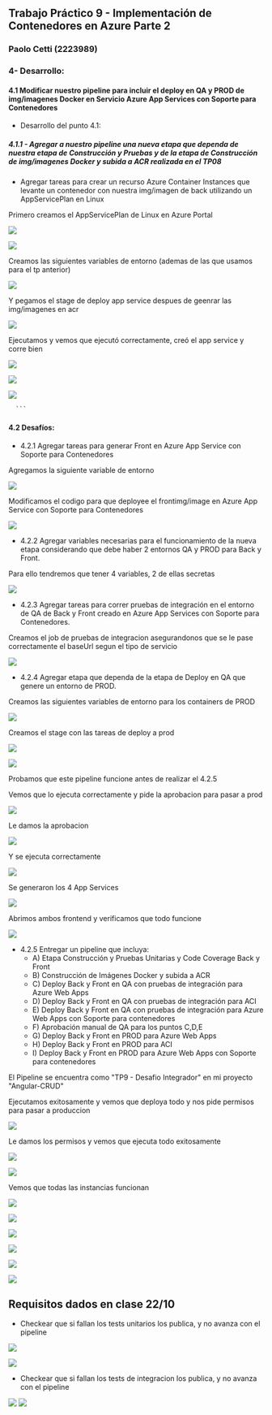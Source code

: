 ## Trabajo Práctico 9 - Implementación de Contenedores en Azure Parte 2

### Paolo Cetti (2223989)

### 4- Desarrollo:

#### 4.1 Modificar nuestro pipeline para incluir el deploy en QA y PROD de img/imagenes Docker en Servicio Azure App Services con Soporte para Contenedores
- Desarrollo del punto 4.1: 
	
##### 4.1.1 - Agregar a nuestro pipeline una nueva etapa que dependa de nuestra etapa de Construcción y Pruebas y de la etapa de Construcción de img/imagenes Docker y subida a ACR realizada en el TP08
  	    
- Agregar tareas para crear un recurso Azure Container Instances que levante un contenedor con nuestra img/imagen de back utilizando un AppServicePlan en Linux

Primero creamos el AppServicePlan de Linux en Azure Portal

![](img/image.png)

![](img/image-1.png)

Creamos las siguientes variables de entorno (ademas de las que usamos para el tp anterior)

![](img/image-2.png)

Y pegamos el stage de deploy app service despues de geenrar las img/imagenes en acr

![](img/image-3.png)

Ejecutamos y vemos que ejecutó correctamente, creó el app service y corre bien

![](img/image-4.png)

![](img/image-5.png)

![](img/image-6.png)

	
  	  ```
  	     
#### 4.2 Desafíos:
- 4.2.1 Agregar tareas para generar Front en Azure App Service con Soporte para Contenedores

Agregamos la siguiente variable de entorno

![](img/image-7.png)

Modificamos el codigo para que deployee el frontimg/image en Azure App Service con Soporte para Contenedores

![](img/image-8.png)

- 4.2.2 Agregar variables necesarias para el funcionamiento de la nueva etapa considerando que debe haber 2 entornos QA y PROD para Back y Front.

Para ello tendremos que tener 4 variables, 2 de ellas secretas

![](img/image-9.png)

- 4.2.3 Agregar tareas para correr pruebas de integración en el entorno de QA de Back y Front creado en Azure App Services con Soporte para Contenedores. 

Creamos el job de pruebas de integracion asegurandonos que se le pase correctamente el baseUrl segun el tipo de servicio

![](img/image-10.png)

- 4.2.4 Agregar etapa que dependa de la etapa de Deploy en QA que genere un entorno de PROD.

Creamos las siguientes variables de entorno para los containers de PROD

![](img/image-11.png)

Creamos el stage con las tareas de deploy a prod

![](img/image-12.png)

![](img/image-13.png)

Probamos que este pipeline funcione antes de realizar el 4.2.5

Vemos que lo ejecuta correctamente y pide la aprobacion para pasar a prod

![](img/image-14.png)

Le damos la aprobacion

![](img/image-15.png)

Y se ejecuta correctamente

![](img/image-16.png)

Se generaron los 4 App Services

![](img/image-17.png)

Abrimos ambos frontend y verificamos que todo funcione

![](img/image-18.png)

- 4.2.5 Entregar un pipeline que incluya:
  - A) Etapa Construcción y Pruebas Unitarias y Code Coverage Back y Front
  - B) Construcción de Imágenes Docker y subida a ACR
  - C) Deploy Back y Front en QA con pruebas de integración para Azure Web Apps
  - D) Deploy Back y Front en QA con pruebas de integración para ACI
  - E) Deploy Back y Front en QA con pruebas de integración para Azure Web Apps con Soporte para contenedores
  - F) Aprobación manual de QA para los puntos C,D,E
  - G) Deploy Back y Front en PROD para Azure Web Apps
  - H) Deploy Back y Front en PROD para ACI
  - I) Deploy Back y Front en PROD para Azure Web Apps con Soporte para contenedores

El Pipeline se encuentra como "TP9 - Desafio Integrador" en mi proyecto "Angular-CRUD"

Ejecutamos exitosamente y vemos que deploya todo y nos pide permisos para pasar a produccion

![](img/image-19.png)

Le damos los permisos y vemos que ejecuta todo exitosamente

![](img/image-20.png)

![](img/image-21.png)

Vemos que todas las instancias funcionan

![](img/image-22.png)

![](img/image-23.png)             

![](img/image-24.png)

![](img/image-25.png)

![](img/image-26.png)

![](img/image-27.png)


## Requisitos dados en clase 22/10

- Checkear que si fallan los tests unitarios los publica, y no avanza con el pipeline

![](img/image-28.png)

![](img/image-29.png)

- Checkear que si fallan los tests de integracion los publica, y no avanza con el pipeline

![](img/image-30.png)
![](img/image-31.png)
